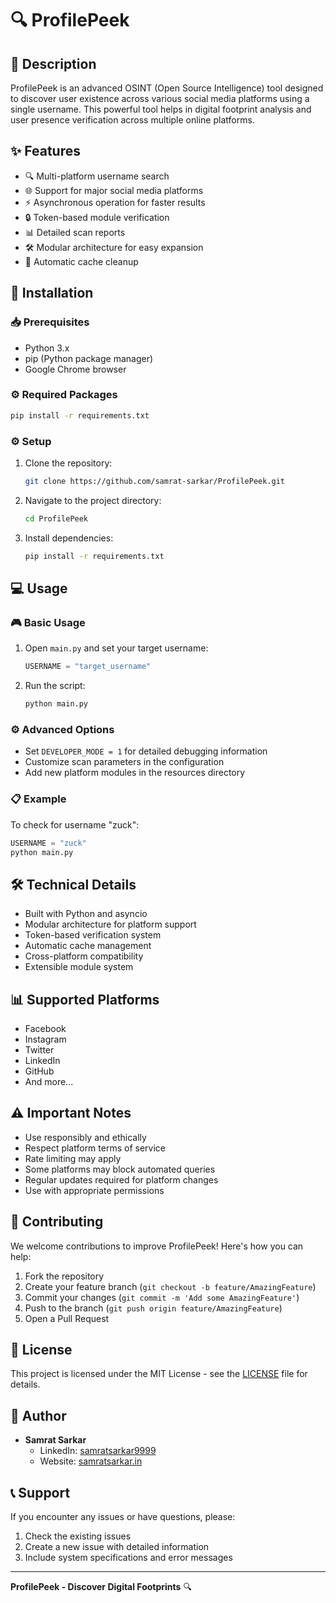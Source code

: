 # 🔍 ProfilePeek

## 📝 Description
ProfilePeek is an advanced OSINT (Open Source Intelligence) tool designed to discover user existence across various social media platforms using a single username. This powerful tool helps in digital footprint analysis and user presence verification across multiple online platforms.

## ✨ Features
- 🔍 Multi-platform username search
- 🌐 Support for major social media platforms
- ⚡ Asynchronous operation for faster results
- 🔒 Token-based module verification
- 📊 Detailed scan reports
- 🛠️ Modular architecture for easy expansion
- 🔄 Automatic cache cleanup

## 🚀 Installation

### 📥 Prerequisites
- Python 3.x
- pip (Python package manager)
- Google Chrome browser

### ⚙️ Required Packages
```bash
pip install -r requirements.txt
```

### ⚙️ Setup
1. Clone the repository:
   ```bash
   git clone https://github.com/samrat-sarkar/ProfilePeek.git
   ```

2. Navigate to the project directory:
   ```bash
   cd ProfilePeek
   ```

3. Install dependencies:
   ```bash
   pip install -r requirements.txt
   ```

## 💻 Usage

### 🎮 Basic Usage
1. Open `main.py` and set your target username:
   ```python
   USERNAME = "target_username"
   ```

2. Run the script:
   ```bash
   python main.py
   ```

### ⚙️ Advanced Options
- Set `DEVELOPER_MODE = 1` for detailed debugging information
- Customize scan parameters in the configuration
- Add new platform modules in the resources directory

### 📋 Example
To check for username "zuck":
```python
USERNAME = "zuck"
python main.py
```

## 🛠️ Technical Details
- Built with Python and asyncio
- Modular architecture for platform support
- Token-based verification system
- Automatic cache management
- Cross-platform compatibility
- Extensible module system

## 📊 Supported Platforms
- Facebook
- Instagram
- Twitter
- LinkedIn
- GitHub
- And more...

## ⚠️ Important Notes
- Use responsibly and ethically
- Respect platform terms of service
- Rate limiting may apply
- Some platforms may block automated queries
- Regular updates required for platform changes
- Use with appropriate permissions

## 🤝 Contributing
We welcome contributions to improve ProfilePeek! Here's how you can help:

1. Fork the repository
2. Create your feature branch (`git checkout -b feature/AmazingFeature`)
3. Commit your changes (`git commit -m 'Add some AmazingFeature'`)
4. Push to the branch (`git push origin feature/AmazingFeature`)
5. Open a Pull Request

## 📄 License
This project is licensed under the MIT License - see the [LICENSE](LICENSE) file for details.

## 👤 Author
- **Samrat Sarkar**
  - LinkedIn: [samratsarkar9999](https://www.linkedin.com/in/samratsarkar9999/)
  - Website: [samratsarkar.in](https://samratsarkar.in/)

## 📞 Support
If you encounter any issues or have questions, please:
1. Check the existing issues
2. Create a new issue with detailed information
3. Include system specifications and error messages

---

**ProfilePeek - Discover Digital Footprints** 🔍
